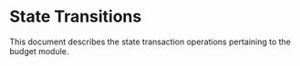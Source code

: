 <!-- order: 3 -->

# State Transitions

This document describes the state transaction operations pertaining to the budget module.
